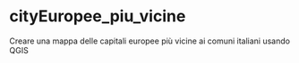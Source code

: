 # cityEuropee_piu_vicine
Creare una mappa delle capitali europee più vicine ai comuni italiani usando QGIS

